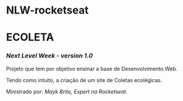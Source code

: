 # NLW-rocketseat

<h1>ECOLETA</h1>
<h3><em>Next Level Week - version 1.0</em></h3>
<p>Projeto que tem por objetivo ensinar a base de Desenvolvimento Web.</p>
<p>Tendo como intuito, a criação de um site de Coletas ecolégicas.</p>
<p>Ministrado por: <em>Mayk Brito, Expert na Rocketseat.</em></p>
